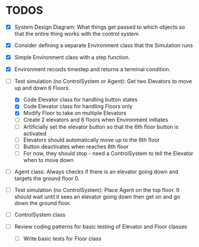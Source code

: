 # TODOS

- [X] System Design Diagram: What things get passed to which objects so that the entire thing works with the control system

- [X] Consider defining a separate Environment class that the Simulation runs

- [X] Simple Environment class with a step function.
- [X] Environment records timestep and returns a terminal condition.

- [ ] Test simulation (no ControlSystem or Agent): Get two Elevators to move up and down 6 Floors.
  - [X] Code Elevator class for handling button states
  - [X] Code Elevator class for handling Floors only
  - [X] Modify Floor to take on multiple Elevators
  - [ ] Create 2 elevators and 6 floors when Environment initiates
  - [ ] Artificially set the elevator button so that the 6th floor button is activated
  - [ ] Elevators should automatically move up to the 6th floor
  - [ ] Button deactivates when reaches 6th floor
  - [ ] For now, they should stop - need a ControlSystem to tell the Elevator when to move down

- [ ] Agent class: Always checks if there is an elevator going down and targets the ground floor 0.

- [ ] Test simulation (no ControlSystem): Place Agent on the top floor. It should wait until it sees an elevator going down then get on and go down the ground floor.


- [ ] ControlSystem class

- [ ] Review coding patterns for basic testing of Elevator and Floor classes
  - [ ] Write basic tests for Floor class